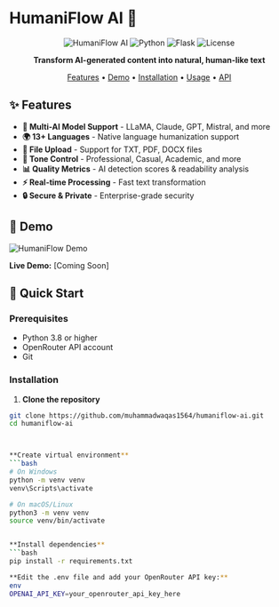 # HumaniFlow AI 🚀

<div align="center">

![HumaniFlow AI](https://img.shields.io/badge/HumaniFlow-AI-blue)
![Python](https://img.shields.io/badge/Python-3.8%2B-green)
![Flask](https://img.shields.io/badge/Flask-2.3%2B-lightgrey)
![License](https://img.shields.io/badge/License-MIT-yellow)

**Transform AI-generated content into natural, human-like text**

[Features](#features) • [Demo](#demo) • [Installation](#installation) • [Usage](#usage) • [API](#api)

</div>

## ✨ Features

- **🤖 Multi-AI Model Support** - LLaMA, Claude, GPT, Mistral, and more
- **🌍 13+ Languages** - Native language humanization support
- **📁 File Upload** - Support for TXT, PDF, DOCX files
- **🎯 Tone Control** - Professional, Casual, Academic, and more
- **📊 Quality Metrics** - AI detection scores & readability analysis
- **⚡ Real-time Processing** - Fast text transformation
- **🔒 Secure & Private** - Enterprise-grade security

## 🎥 Demo

![HumaniFlow Demo](demo-screenshot.png)

**Live Demo:** [Coming Soon]

## 🚀 Quick Start

### Prerequisites

- Python 3.8 or higher
- OpenRouter API account
- Git

### Installation

1. **Clone the repository**
```bash
git clone https://github.com/muhammadwaqas1564/humaniflow-ai.git
cd humaniflow-ai



**Create virtual environment**
```bash
# On Windows
python -m venv venv
venv\Scripts\activate

# On macOS/Linux
python3 -m venv venv
source venv/bin/activate


**Install dependencies**
```bash
pip install -r requirements.txt

**Edit the .env file and add your OpenRouter API key:**
env
OPENAI_API_KEY=your_openrouter_api_key_here
